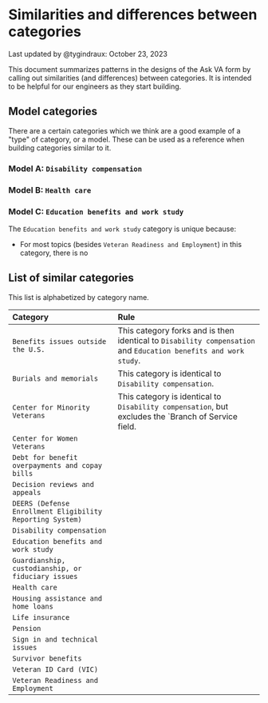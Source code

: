 # Similarities and differences between categories

Last updated by @tygindraux: October 23, 2023

This document summarizes patterns in the designs of the Ask VA form by calling out similarities (and differences) between categories. It is intended to be helpful for our engineers as they start building.

## Model categories

There are a certain categories which we think are a good example of a "type" of category, or a model. These can be used as a reference when building categories similar to it.

### Model A: `Disability compensation`

### Model B: `Health care`

### Model C: `Education benefits and work study`

The `Education benefits and work study` category is unique because:
- For most topics (besides `Veteran Readiness and Employment`) in this category, there is no

## List of similar categories

This list is alphabetized by category name. 

|Category|Rule|
|:--|:--|
|`Benefits issues outside the U.S.`|This category forks and is then identical to `Disability compensation` and `Education benefits and work study`.|
|`Burials and memorials`|This category is identical to `Disability compensation`.|
|`Center for Minority Veterans`|This category is identical to `Disability compensation`, but excludes the `Branch of Service field.|
|`Center for Women Veterans`||
|`Debt for benefit overpayments and copay bills`||
|`Decision reviews and appeals`||
|`DEERS (Defense Enrollment Eligibility Reporting System)`||
|`Disability compensation`||
|`Education benefits and work study`||
|`Guardianship, custodianship, or fiduciary issues`||
|`Health care`||
|`Housing assistance and home loans`||
|`Life insurance`||
|`Pension`||
|`Sign in and technical issues`||
|`Survivor benefits`||
|`Veteran ID Card (VIC)`||
|`Veteran Readiness and Employment`||
